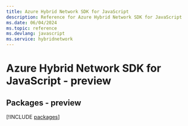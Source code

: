 ```yaml
---
title: Azure Hybrid Network SDK for JavaScript
description: Reference for Azure Hybrid Network SDK for JavaScript
ms.date: 06/04/2024
ms.topic: reference
ms.devlang: javascript
ms.service: hybridnetwork
---
```

# Azure Hybrid Network SDK for JavaScript - preview
## Packages - preview
[!INCLUDE [packages](hybrid-network-index.md)]